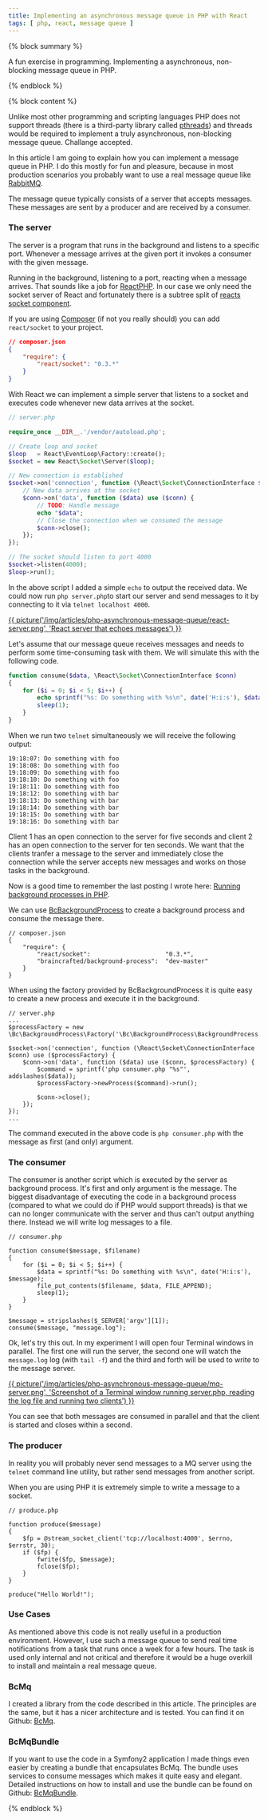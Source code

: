 ```yaml
---
title: Implementing an asynchronous message queue in PHP with React
tags: [ php, react, message queue ]
---
```


{% block summary %}

A fun exercise in programming. Implementing a asynchronous, non-blocking message queue in PHP.

{% endblock %}

{% block content %}

Unlike most other programming and scripting languages PHP does not support threads (there is a third-party library called [pthreads](http://docs.php.net/manual/en/book.pthreads.php)) and threads would be required to implement a truly asynchronous, non-blocking message queue. Challange accepted.

In this article I am going to explain how you can implement a message queue in PHP. I do this mostly for fun and pleasure, because in most production scenarios you probably want to use a real message queue like [RabbitMQ](http://www.rabbitmq.com).

The message queue typically consists of a server that accepts messages. These messages are sent by a producer and are received by a consumer.

### The server

The server is a program that runs in the background and listens to a specific port. Whenever a message arrives at the given port it invokes a consumer with the given message.

Running in the background, listening to a port, reacting when a message arrives. That sounds like a job for [ReactPHP](http://reactphp.org). In our case we only need the socket server of React and fortunately there is a subtree split of [reacts socket component](https://github.com/reactphp/socket).

If you are using [Composer](http://getcomposer.org) (if not you really should) you can add `react/socket` to your project.

```json
// composer.json
{
    "require": {
        "react/socket": "0.3.*"
    }
}
```

With React we can implement a simple server that listens to a socket and executes code whenever new data arrives at the socket.

```php
// server.php

require_once __DIR__.'/vendor/autoload.php';

// Create loop and socket
$loop   = React\EventLoop\Factory::create();
$socket = new React\Socket\Server($loop);

// New connection is established
$socket->on('connection', function (\React\Socket\ConnectionInterface $conn) {
    // New data arrives at the socket
    $conn->on('data', function ($data) use ($conn) {
        // TODO: Handle message
        echo "$data";
        // Close the connection when we consumed the message
        $conn->close();
    });
});

// The socket should listen to port 4000
$socket->listen(4000);
$loop->run();
```

In the above script I added a simple `echo` to output the received data. We could now run `php server.php`to start our server and send messages to it by connecting to it via `telnet localhost 4000`.

[{{ picture('/img/articles/php-asynchronous-message-queue/react-server.png', 'React server that echoes messages') }}](/img/articles/php-asynchronous-message-queue/react-serve.png)

Let's assume that our message queue receives messages and needs to perform some time-consuming task with them. We will simulate this with the following code.

```php
function consume($data, \React\Socket\ConnectionInterface $conn)
{
    for ($i = 0; $i < 5; $i++) {
        echo sprintf("%s: Do something with %s\n", date('H:i:s'), $data);
        sleep(1);
    }
}
```

When we run two `telnet` simultaneously we will receive the following output:

```text
19:18:07: Do something with foo
19:18:08: Do something with foo
19:18:09: Do something with foo
19:18:10: Do something with foo
19:18:11: Do something with foo
19:18:12: Do something with bar
19:18:13: Do something with bar
19:18:14: Do something with bar
19:18:15: Do something with bar
19:18:16: Do something with bar
```

Client 1 has an open connection to the server for five seconds and client 2 has an open connection to the server for ten seconds. We want that the clients tranfer a message to the server and immediately close the connection while the server accepts new messages and works on those tasks in the background.

Now is a good time to remember the last posting I wrote here: [Running background processes in PHP](http://braincrafted.com/php-background-processes/).

We can use [BcBackgroundProcess](https://github.com/braincrafted/background-process) to create a background process and consume the message there.

    // composer.json
    {
        "require": {
            "react/socket":                     "0.3.*",
            "braincrafted/background-process":  "dev-master"
        }
    }

When using the factory provided by BcBackgroundProcess it is quite easy to create a new process and execute it in the background.

    // server.php
    ...
    $processFactory = new \Bc\BackgroundProcess\Factory('\Bc\BackgroundProcess\BackgroundProcess');

    $socket->on('connection', function (\React\Socket\ConnectionInterface $conn) use ($processFactory) {
        $conn->on('data', function ($data) use ($conn, $processFactory) {
            $command = sprintf('php consumer.php "%s"', addslashes($data));
            $processFactory->newProcess($command)->run();

            $conn->close();
        });
    });
    ...

The command executed in the above code is `php consumer.php` with the message as first (and only) argument.

### The consumer

The consumer is another script which is executed by the server as background process. It's first and only argument is the message. The biggest disadvantage of executing the code in a background process (compared to what we could do if PHP would support threads) is that we can no longer communicate with the server and thus can't output anything there. Instead we will write log messages to a file.

    // consumer.php

    function consume($message, $filename)
    {
        for ($i = 0; $i < 5; $i++) {
            $data = sprintf("%s: Do something with %s\n", date('H:i:s'), $message);
            file_put_contents($filename, $data, FILE_APPEND);
            sleep(1);
        }
    }

    $message = stripslashes($_SERVER['argv'][1]);
    consume($message, "message.log");

Ok, let's try this out. In my experiment I will open four Terminal windows in parallel. The first one will run the server, the second one will watch the `message.log` log (with `tail -f`) and the third and forth will be used to write to the message server.

[{{ picture('/img/articles/php-asynchronous-message-queue/mq-server.png', 'Screenshot of a Terminal window running server.php, reading the log file and running two clients') }}](/img/articles/php-asynchronous-message-queue/mq-server.png)

You can see that both messages are consumed in parallel and that the client is started and closes within a second.

### The producer

In reality you will probably never send messages to a MQ server using the `telnet` command line utility, but rather send messages from another script.

When you are using PHP it is extremely simple to write a message to a socket.

    // produce.php

    function produce($message)
    {
        $fp = @stream_socket_client('tcp://localhost:4000', $errno, $errstr, 30);
        if ($fp) {
            fwrite($fp, $message);
            fclose($fp);
        }
    }

    produce("Hello World!");


### Use Cases

As mentioned above this code is not really useful in a production environment. However, I use such a message queue to send real time notifications from a task that runs once a week for a few hours. The task is used only internal and not critical and therefore it would be a huge overkill to install and maintain a real message queue.


### BcMq

I created a library from the code described in this article. The principles are the same, but it has a nicer architecture and is tested. You can find it on Github: [BcMq](https://github.com/braincrafted/mq).


### BcMqBundle

If you want to use the code in a Symfony2 application I made things even easier by creating a bundle that encapsulates BcMq. The bundle uses services to consume messages which makes it quite easy and elegant. Detailed instructions on how to install and use the bundle can be found on Github: [BcMqBundle](https://github.com/braincrafted/mq-bundle).

{% endblock %}
